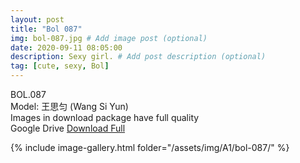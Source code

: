 ```yaml
---
layout: post
title: "Bol 087"
img: bol-087.jpg # Add image post (optional)
date: 2020-09-11 08:05:00
description: Sexy girl. # Add post description (optional)
tag: [cute, sexy, Bol]
---
```

BOL.087  
Model: 王思匀 (Wang Si Yun)                                                   
Images in download package have full quality                    
Google Drive [Download Full](http://gestyy.com/eelY5S)

{% include image-gallery.html folder="/assets/img/A1/bol-087/" %}
